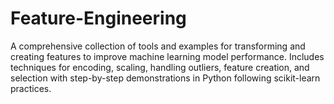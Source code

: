 # Feature-Engineering
A comprehensive collection of tools and examples for transforming and creating features to improve machine learning model performance. Includes techniques for encoding, scaling, handling outliers, feature creation, and selection with step-by-step demonstrations in Python following scikit-learn practices.
